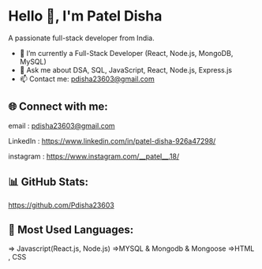 # Hello 👋, I'm Patel Disha

A passionate full-stack developer from India.

- 🌱 I’m currently a Full-Stack Developer (React, Node.js, MongoDB, MySQL)
- 💬 Ask me about DSA, SQL, JavaScript, React, Node.js, Express.js
- 📫 Contact me: pdisha23603@gmail.com

## 🌐 Connect with me:
email : pdisha23603@gmail.com

LinkedIn : https://www.linkedin.com/in/patel-disha-926a47298/

instagram : https://www.instagram.com/__patel__.18/

## 📊 GitHub Stats:
https://github.com/Pdisha23603

## 🚀 Most Used Languages:
=> Javascript(React.js, Node.js)
=>MYSQL & Mongodb & Mongoose
=>HTML , CSS
